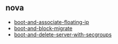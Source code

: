 
## nova
- [boot-and-associate-floating-ip](https://godleon.github.io/osp_test_results/0.2.88/nova/boot-and-associate-floating-ip.html)
- [boot-and-block-migrate](https://godleon.github.io/osp_test_results/0.2.88/nova/boot-and-block-migrate.html)
- [boot-and-delete-server-with-secgroups](https://godleon.github.io/osp_test_results/0.2.88/nova/boot-and-delete-server-with-secgroups.html)

